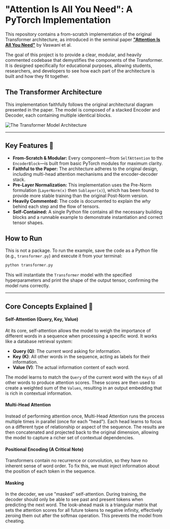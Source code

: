 # "Attention Is All You Need": A PyTorch Implementation

[](https://www.google.com/search?q=%5Bhttps://opensource.org/licenses/MIT%5D\(https://opensource.org/licenses/MIT\))

This repository contains a from-scratch implementation of the original Transformer architecture, as introduced in the seminal paper **["Attention Is All You Need"](https://arxiv.org/abs/1706.03762)** by Vaswani et al.

The goal of this project is to provide a clear, modular, and heavily commented codebase that demystifies the components of the Transformer. It is designed specifically for educational purposes, allowing students, researchers, and developers to see how each part of the architecture is built and how they fit together.

## The Transformer Architecture

This implementation faithfully follows the original architectural diagram presented in the paper. The model is composed of a stacked Encoder and Decoder, each containing multiple identical blocks.

![The Transformer Model Architecture](https://machinelearningmastery.com/wp-content/uploads/2021/08/attention_research_1.png)

-----

## Key Features 📜

  * **From-Scratch & Modular:** Every component—from `SelfAttention` to the `EncoderBlock`—is built from basic PyTorch modules for maximum clarity.
  * **Faithful to the Paper:** The architecture adheres to the original design, including multi-head attention mechanisms and the encoder-decoder stack.
  * **Pre-Layer Normalization:** This implementation uses the Pre-Norm formulation (`LayerNorm(x)` then `Sublayer(x)`), which has been found to provide more stable training than the original Post-Norm version.
  * **Heavily Commented:** The code is documented to explain the *why* behind each step and the flow of tensors.
  * **Self-Contained:** A single Python file contains all the necessary building blocks and a runnable example to demonstrate instantiation and correct tensor shapes.

## How to Run

This is not a package. To run the example, save the code as a Python file (e.g., `transformer.py`) and execute it from your terminal:

```bash
python transformer.py
```

This will instantiate the `Transformer` model with the specified hyperparameters and print the shape of the output tensor, confirming the model runs correctly.

-----

## Core Concepts Explained 🧠

#### Self-Attention (Query, Key, Value)

At its core, self-attention allows the model to weigh the importance of different words in a sequence when processing a specific word. It works like a database retrieval system:

  * **Query (Q)**: The current word asking for information.
  * **Key (K)**: All other words in the sequence, acting as labels for their information.
  * **Value (V)**: The actual information content of each word.

The model learns to match the `Query` of the current word with the `Keys` of all other words to produce attention scores. These scores are then used to create a weighted sum of the `Values`, resulting in an output embedding that is rich in contextual information.

#### Multi-Head Attention

Instead of performing attention once, Multi-Head Attention runs the process multiple times in parallel (once for each "head"). Each head learns to focus on a different type of relationship or aspect of the sequence. The results are then concatenated and projected back to the original dimension, allowing the model to capture a richer set of contextual dependencies.

#### Positional Encoding (A Critical Note)

Transformers contain no recurrence or convolution, so they have no inherent sense of word order. To fix this, we must inject information about the position of each token in the sequence.

#### Masking

In the decoder, we use "masked" self-attention. During training, the decoder should only be able to see past and present tokens when predicting the next word. The look-ahead mask is a triangular matrix that sets the attention scores for all future tokens to negative infinity, effectively zeroing them out after the softmax operation. This prevents the model from cheating.
